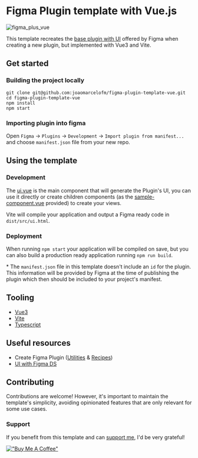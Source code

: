 # Figma Plugin template with Vue.js
![figma_plus_vue](https://power-firefly-112.notion.site/image/https%3A%2F%2Fs3-us-west-2.amazonaws.com%2Fsecure.notion-static.com%2F846bbe4f-3bbe-41db-9557-6f89917dcafe%2Ffigma_plus_vue.png?table=block&id=089a615a-bb96-4ce9-9a7d-edb35477d2eb&spaceId=d2076882-434f-446a-9854-ec03439a9b71&width=2000&userId=&cache=v2)

This template recreates the [base plugin with UI](https://www.figma.com/plugin-docs/intro/) offered by Figma when creating a new plugin, but implemented with Vue3 and Vite.

## Get started

### **Building the project locally**

```
git clone git@github.com:joaomarcelofm/figma-plugin-template-vue.git
cd figma-plugin-template-vue
npm install
npm start
```

### Importing plugin into figma

Open `Figma` -> `Plugins` -> `Development` -> `Import plugin from manifest...` and choose `manifest.json` file from your new repo.

## Using the template

### Development

The [ui.vue](https://github.com/joaomarcelofm/figma-plugin-template-vue/blob/main/src/ui/ui.vue) is the main component that will generate the Plugin's UI, you can use it directly or create children components (as the [sample-component.vue](https://github.com/joaomarcelofm/figma-plugin-template-vue/blob/main/src/components/sample-component.vue) provided) to create your views.

Vite will compile your application and output a Figma ready code in `dist/src/ui.html`.

### Deployment

When running `npm start` your application will be compiled on save, but you can also build a production ready application running `npm run build`.

\* The `manifest.json` file in this template doesn't include an `id` for the plugin. This information will be provided by Figma at the time of publishing the plugin which then should be included to your project's manifest.

## Tooling

-   [Vue3](https://v3.vuejs.org/)
-   [Vite](https://vitejs.dev/)
-   [Typescript](https://www.typescriptlang.org/)

## Useful resources

-   Create Figma Plugin ([Utilities](https://yuanqing.github.io/create-figma-plugin/utilities/) & [Recipes](https://yuanqing.github.io/create-figma-plugin/recipes/))
-   [UI with Figma DS](https://github.com/alexwidua/figma-plugin-ds-vue)

## Contributing

Contributions are welcome! 
However, it's important to maintain the template's simplicity, avoiding opinionated features that are only relevant for some use cases.

### Support

If you benefit from this template and can [support me](https://www.buymeacoffee.com/joaomarcelofm), I'd be very grateful!

[!["Buy Me A Coffee"](https://power-firefly-112.notion.site/image/https%3A%2F%2Fprod-files-secure.s3.us-west-2.amazonaws.com%2Fd2076882-434f-446a-9854-ec03439a9b71%2F18091675-fe14-43c6-bb8a-2daf505bb90c%2Fbmc-button.png?table=block&id=974f0e9d-f69d-48f9-8c2e-683b3e32d66c&spaceId=d2076882-434f-446a-9854-ec03439a9b71&width=160&userId=&cache=v2)](https://www.buymeacoffee.com/joaomarcelofm)

